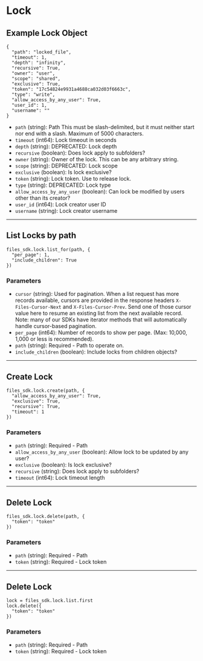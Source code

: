 # Lock

## Example Lock Object

```
{
  "path": "locked_file",
  "timeout": 1,
  "depth": "infinity",
  "recursive": True,
  "owner": "user",
  "scope": "shared",
  "exclusive": True,
  "token": "17c54824e9931a4688ca032d03f6663c",
  "type": "write",
  "allow_access_by_any_user": True,
  "user_id": 1,
  "username": ""
}
```

* `path` (string): Path This must be slash-delimited, but it must neither start nor end with a slash. Maximum of 5000 characters.
* `timeout` (int64): Lock timeout in seconds
* `depth` (string): DEPRECATED: Lock depth
* `recursive` (boolean): Does lock apply to subfolders?
* `owner` (string): Owner of the lock.  This can be any arbitrary string.
* `scope` (string): DEPRECATED: Lock scope
* `exclusive` (boolean): Is lock exclusive?
* `token` (string): Lock token.  Use to release lock.
* `type` (string): DEPRECATED: Lock type
* `allow_access_by_any_user` (boolean): Can lock be modified by users other than its creator?
* `user_id` (int64): Lock creator user ID
* `username` (string): Lock creator username


---

## List Locks by path

```
files_sdk.lock.list_for(path, {
  "per_page": 1,
  "include_children": True
})
```

### Parameters

* `cursor` (string): Used for pagination.  When a list request has more records available, cursors are provided in the response headers `X-Files-Cursor-Next` and `X-Files-Cursor-Prev`.  Send one of those cursor value here to resume an existing list from the next available record.  Note: many of our SDKs have iterator methods that will automatically handle cursor-based pagination.
* `per_page` (int64): Number of records to show per page.  (Max: 10,000, 1,000 or less is recommended).
* `path` (string): Required - Path to operate on.
* `include_children` (boolean): Include locks from children objects?


---

## Create Lock

```
files_sdk.lock.create(path, {
  "allow_access_by_any_user": True,
  "exclusive": True,
  "recursive": True,
  "timeout": 1
})
```

### Parameters

* `path` (string): Required - Path
* `allow_access_by_any_user` (boolean): Allow lock to be updated by any user?
* `exclusive` (boolean): Is lock exclusive?
* `recursive` (string): Does lock apply to subfolders?
* `timeout` (int64): Lock timeout length


---

## Delete Lock

```
files_sdk.lock.delete(path, {
  "token": "token"
})
```

### Parameters

* `path` (string): Required - Path
* `token` (string): Required - Lock token


---

## Delete Lock

```
lock = files_sdk.lock.list.first
lock.delete({
  "token": "token"
})
```

### Parameters

* `path` (string): Required - Path
* `token` (string): Required - Lock token
